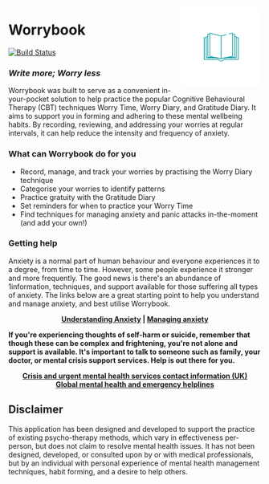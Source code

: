 <img src="Worrybook/Assets.xcassets/Worrybook_icon_light_large_transparent.imageset/Worrybook_icon_light_large_transparent.png" alt="worrybook-logo" width="160" height="160" align="right" hspace="0" vspace="10"/>

# Worrybook
[![Build Status](https://travis-ci.com/cognophile/Worrybook.svg?branch=master)](https://travis-ci.com/cognophile/Worrybook) 

### _Write more; Worry less_
Worrybook was built to serve as a convenient in-your-pocket solution to help practice the popular Cognitive Behavioural Therapy (CBT) techniques Worry Time, Worry Diary, and Gratitude Diary. It aims to support you in forming and adhering to these mental wellbeing habits. By recording, reviewing, and addressing your worries at regular intervals, it can help reduce the intensity and frequency of anxiety.

### What can Worrybook do for you
* Record, manage, and track your worries by practising the Worry Diary technique
* Categorise your worries to identify patterns 
* Practice gratuity with the Gratitude Diary
* Set reminders for when to practice your Worry Time
* Find techniques for managing anxiety and panic attacks in-the-moment (and add your own!) 

### Getting help
Anxiety is a normal part of human behaviour and everyone experiences it to a degree, from time to time. However, some people experience it stronger and more frequently. The good news is there's an abundance of 1information, techniques, and support available for those suffering all types of anxiety. The links below are a great starting point to help you understand and manage anxiety, and best utilise Worrybook.

<p align="center">
    <strong>
        <a href="https://www.nhs.uk/oneyou/every-mind-matters/anxiety">Understanding Anxiety</a>
        |
        <a href="https://www.nhs.uk/oneyou/every-mind-matters/anxiety#custom-2column-share-shelf">Managing anxiety</a>
    </strong>
 </p>

**If you're experiencing thoughts of self-harm or suicide, remember that though these can be complex and frightening, you're not alone and support is available. It's important to talk to someone such as family, your doctor, or mental crisis support services. Help is out there for you.**

<p align="center">
    <strong>
        <a href="https://www.nhs.uk/oneyou/every-mind-matters/urgent-support/">Crisis and urgent mental health services contact information (UK)</a>
        <br>
        <a href="https://en.wikipedia.org/wiki/List_of_suicide_crisis_lines">Global mental health and emergency helplines</a>
    </strong>
 </p>

## Disclaimer
This application has been designed and developed to support the practice of existing psycho-therapy methods, which vary in effectiveness per-person, but does not claim to resolve mental health issues. It has not been designed, developed, or consulted upon by or with medical professionals, but by an individual with personal experience of mental health management techniques, habit forming, and a desire to help others.
